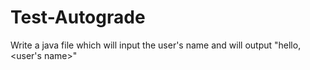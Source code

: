 # Test-Autograde

Write a java file which will input the user's name and will output "hello, <user's name>"
